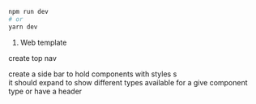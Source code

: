 ```bash
npm run dev
# or
yarn dev
```

1. Web template

create top nav

create a side bar to hold components with styles
s       
 it should expand to show different types available for a give component type or have a header